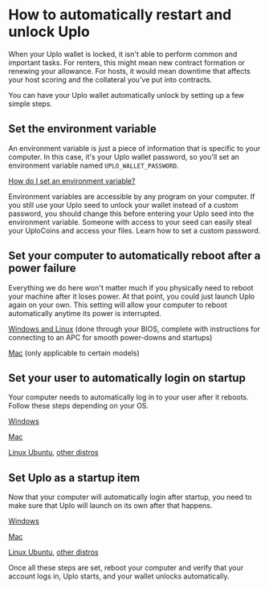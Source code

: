 # How to automatically restart and unlock Uplo

When your Uplo wallet is locked, it isn't able to perform common and important tasks. For renters, this might mean new contract formation or renewing your allowance. For hosts, it would mean downtime that affects your host scoring and the collateral you've put into contracts.

You can have your Uplo wallet automatically unlock by setting up a few simple steps.

## Set the environment variable

An environment variable is just a piece of information that is specific to your computer. In this case, it's your Uplo wallet password, so you'll set an environment variable named `UPLO_WALLET_PASSWORD`.

[How do I set an environment variable?](how-to-set-an-environment-variable.md)

Environment variables are accessible by any program on your computer. If you still use your Uplo seed to unlock your wallet instead of a custom password, you should change this before entering your Uplo seed into the environment variable. Someone with access to your seed can easily steal your UploCoins and access your files. Learn how to set a custom password.

## Set your computer to automatically reboot after a power failure

Everything we do here won't matter much if you physically need to reboot your machine after it loses power. At that point, you could just launch Uplo again on your own. This setting will allow your computer to reboot automatically anytime its power is interrupted.

[Windows and Linux](https://www.technewsworld.com/story/78930.html) \(done through your BIOS, complete with instructions for connecting to an APC for smooth power-downs and startups\)

[Mac](https://www.wikihow.com/Make-Your-Mac-Restart-Automatically-After-a-Power-Failure) \(only applicable to certain models\)

## Set your user to automatically login on startup

Your computer needs to automatically log in to your user after it reboots. Follow these steps depending on your OS.

[Windows](https://www.groovypost.com/howto/automatically-sign-in-windows-10/)

[Mac](https://support.apple.com/en-us/HT201476)

[Linux Ubuntu](https://help.ubuntu.com/stable/ubuntu-help/user-autologin.html.en), [other distros](http://www.linfo.org/automatic_login.html)

## Set Uplo as a startup item

Now that your computer will automatically login after startup, you need to make sure that Uplo will launch on its own after that happens.

[Windows](https://support.microsoft.com/en-us/help/4026268/windows-10-change-startup-apps)

[Mac](https://support.apple.com/kb/PH25590?locale=en_US)

[Linux Ubuntu](https://www.howtoforge.com/tutorial/how-to-use-startup-applications-on-ubuntu/), [other distros](https://www.simplified.guide/linux/automatically-run-program-on-startup)

Once all these steps are set, reboot your computer and verify that your account logs in, Uplo starts, and your wallet unlocks automatically.

